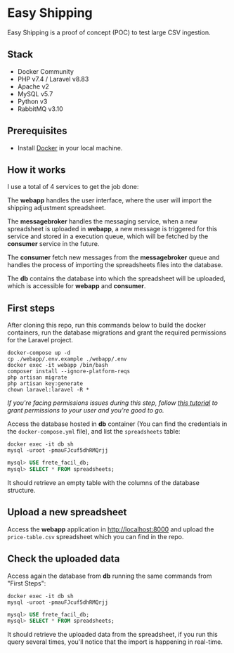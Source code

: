 # Easy Shipping
Easy Shipping is a proof of concept (POC) to test large CSV ingestion.

## Stack
- Docker Community
- PHP v7.4 / Laravel v8.83
- Apache v2
- MySQL v5.7
- Python v3
- RabbitMQ v3.10

## Prerequisites
- Install [Docker](https://www.docker.com/get-started/) in your local machine.

## How it works
I use a total of 4 services to get the job done: 

The **webapp** handles the user interface, where the user will import the shipping adjustment spreadsheet.

The **messagebroker** handles the messaging service, when a new spreadsheet is uploaded in **webapp**, a new message is triggered for this service and stored in a execution queue, which will be fetched by the **consumer** service in the future.

The **consumer** fetch new messages from the **messagebroker** queue and handles the process of importing the spreadsheets files into the database.

The **db** contains the database into which the spreadsheet will be uploaded, which is accessible for **webapp** and **consumer**.

## First steps
After cloning this repo, run this commands below to build the docker containers, run the database migrations and grant the required permissions for the Laravel project.

```shell
docker-compose up -d
cp ./webapp/.env.example ./webapp/.env
docker exec -it webapp /bin/bash
composer install --ignore-platform-reqs
php artisan migrate
php artisan key:generate
chown laravel:laravel -R *
```

*If you're facing permissions issues during this step, follow [this tutorial](https://docs.docker.com/engine/install/linux-postinstall/#manage-docker-as-a-non-root-user) to grant permissions to your user and you're good to go.*

Access the database hosted in **db** container (You can find the credentials in the `docker-compose.yml` file), and list the `spreadsheets` table:
```shell
docker exec -it db sh
mysql -uroot -pmauFJcuf5dhRMQrjj
```
```sql
mysql> USE frete_facil_db;
mysql> SELECT * FROM spreadsheets;
```
It should retrieve an empty table with the columns of the database structure.

## Upload a new spreadsheet
Access the **webapp** application in [http://localhost:8000](http://localhost:8000) and upload the `price-table.csv` spreadsheet which you can find in the repo.

## Check the uploaded data
Access again the database from **db** running the same commands from "First Steps":

```shell
docker exec -it db sh
mysql -uroot -pmauFJcuf5dhRMQrjj
```
```sql
mysql> USE frete_facil_db;
mysql> SELECT * FROM spreadsheets;
```

It should retrieve the uploaded data from the spreadsheet, if you run this query several times, you'll notice that the import is happening in real-time.
